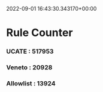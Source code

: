2022-09-01 16:43:30.343170+00:00
# Rule Counter 
 ### UCATE : 517953

 ### Veneto : 20928

 ### Allowlist : 13924
